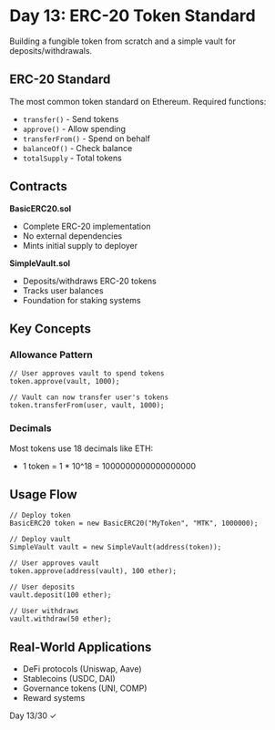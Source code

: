 # Day 13: ERC-20 Token Standard

Building a fungible token from scratch and a simple vault for deposits/withdrawals.

## ERC-20 Standard

The most common token standard on Ethereum. Required functions:
- `transfer()` - Send tokens
- `approve()` - Allow spending
- `transferFrom()` - Spend on behalf
- `balanceOf()` - Check balance
- `totalSupply` - Total tokens

## Contracts

**BasicERC20.sol**
- Complete ERC-20 implementation
- No external dependencies
- Mints initial supply to deployer

**SimpleVault.sol**
- Deposits/withdraws ERC-20 tokens
- Tracks user balances
- Foundation for staking systems

## Key Concepts

### Allowance Pattern
```solidity
// User approves vault to spend tokens
token.approve(vault, 1000);

// Vault can now transfer user's tokens
token.transferFrom(user, vault, 1000);
```

### Decimals
Most tokens use 18 decimals like ETH:
- 1 token = 1 * 10^18 = 1000000000000000000

## Usage Flow

```solidity
// Deploy token
BasicERC20 token = new BasicERC20("MyToken", "MTK", 1000000);

// Deploy vault
SimpleVault vault = new SimpleVault(address(token));

// User approves vault
token.approve(address(vault), 100 ether);

// User deposits
vault.deposit(100 ether);

// User withdraws
vault.withdraw(50 ether);
```

## Real-World Applications

- DeFi protocols (Uniswap, Aave)
- Stablecoins (USDC, DAI)
- Governance tokens (UNI, COMP)
- Reward systems

Day 13/30 ✓
